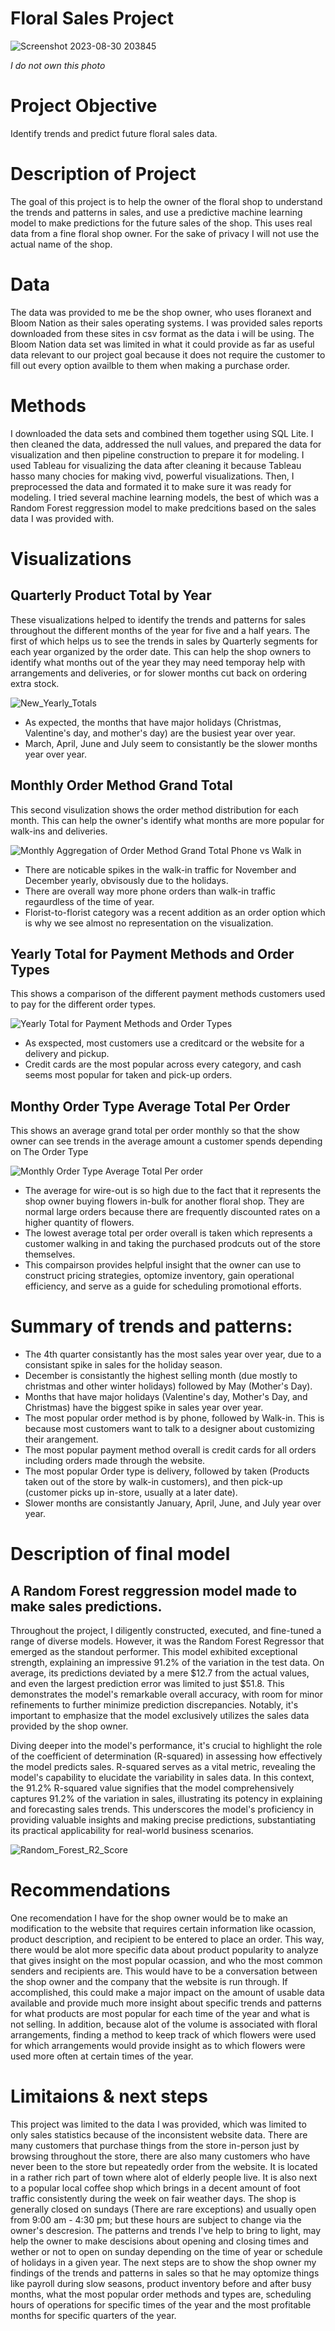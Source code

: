 # Floral Sales Project


![Screenshot 2023-08-30 203845](https://github.com/JoeBwonKenobi/Floral_Sales_Project/assets/117705408/39c7e26f-8f99-4ea3-8e80-e9305851afa2)

*I do not own this photo*

# **Project Objective**

Identify trends and predict future floral sales data.

# Description of Project

The goal of this project is to help the owner of the floral shop to understand the trends and patterns in sales, and use a predictive machine learning model to make predictions for the future sales of the shop. This uses real data from a fine floral shop owner. For the sake of privacy I will not use the actual name of the shop. 

# Data 

The data was provided to me be the shop owner, who uses floranext and Bloom Nation as their sales operating systems. I was provided sales reports downloaded from these sites in csv format as the data i will be using. The Bloom Nation data set was limited in what it could provide as far as useful data relevant to our project goal because it does not require the customer to fill out every option availble to them when making a purchase order.

# Methods
I downloaded the data sets and combined them together using SQL Lite. I then cleaned the data, addressed the null values, and prepared the data for visualization and then pipeline construction to prepare it for modeling. I used Tableau for visualizing the data after cleaning it because Tableau hasso many chocies for making vivd, powerful visualizations. Then, I preprocessed the data and formated it to make sure it was ready for modeling. I tried several machine learning models, the best of which was a Random Forest reggression model to make predcitions based on the sales data I was provided with.

# Visualizations

## **Quarterly Product Total by Year**
These visualizations helped to identify the trends and patterns for sales throughout the different months of the year for five and a half years. The first of which helps us to see the trends in sales by Quarterly segments for each year organized by the order date. This can help the shop owners to identify what months out of the year they may need temporay help with arrangements and deliveries, or for slower months cut back on ordering extra stock.


![New_Yearly_Totals](https://github.com/JoeBwonKenobi/Floral_Sales_Project/assets/117705408/452cded1-41ef-4832-863f-51852d7e049f)



- As expected, the months that have major holidays (Christmas, Valentine's day, and mother's day) are the busiest year over year.
- March, April, June and July seem to consistantly be the slower months year over year.

## **Monthly Order Method Grand Total**

This second visulization shows the order method distribution for each month. This can help the owner's identify what months are more popular for walk-ins and deliveries.

![Monthly Aggregation of Order Method Grand Total Phone vs  Walk in](https://github.com/JoeBwonKenobi/Floral_Sales_Project/assets/117705408/e1bcf781-99c0-41f0-8230-9d010405c325)

- There are noticable spikes in the walk-in traffic for November and December yearly, obvisously due to the holidays.
- There are overall way more phone orders than walk-in traffic regaurdless of the time of year.
- Florist-to-florist category was a recent addition as an order option which is why we see almost no representation on the visualization.

## **Yearly Total for Payment Methods and Order Types**
 This shows a comparison of the different payment methods customers used to pay for the different order types.


![Yearly Total for Payment Methods and Order Types](https://github.com/JoeBwonKenobi/Floral_Sales_Project/assets/117705408/66fde718-8c8a-463e-86cd-7c7df9ebf4fe)



- As exspected, most customers use a creditcard or the website for a delivery and pickup.
- Credit cards are the most popular across every category, and cash seems most popular for taken and pick-up orders.

## **Monthy Order Type Average Total Per Order**

This shows an average grand total per order monthly so that the show owner can see trends in the average amount a customer spends depending on The Order Type

![Monthly Order Type Average Total Per order](https://github.com/JoeBwonKenobi/Floral_Sales_Project/assets/117705408/6245a9ee-a313-4f53-84e4-7c71444acecc)

- The average for wire-out is so high due to the fact that it represents the shop owner buying flowers in-bulk for another floral shop. They are normal large orders because there are frequently discounted rates on a higher quantity of flowers.
- The lowest average total per order overall is taken which represents a customer walking in and taking the purchased prodcuts out of the store themselves.
- This compairson provides helpful insight that the owner can use to construct pricing strategies, optomize inventory, gain operational efficiency, and serve as a guide for scheduling promotional efforts.

# **Summary of trends and patterns:**

- The 4th quarter consistantly has the most sales year over year, due to a consistant spike in sales for the holiday season.
- December is consistantly the highest selling month (due mostly to christmas and other winter holidays) followed by May (Mother's Day).
- Months that have major holidays (Valentine's day, Mother's Day, and Christmas) have the biggest spike in sales year over year.
- The most popular order method is by phone, followed by Walk-in. This is because most customers want to talk to a designer about customizing their arangement.
- The most popular payment method overall is credit cards for all orders including orders made through the website.
- The most popular Order type is delivery, followed by taken (Products taken out of the store by walk-in customers), and then pick-up (customer picks up in-store, usually at a later date).
- Slower months are consistantly January, April, June, and July year over year.

# Description of final model

## **A Random Forest reggression model made to make sales predictions.**

Throughout the project, I diligently constructed, executed, and fine-tuned a range of diverse models. However, it was the Random Forest Regressor that emerged as the standout performer. This model exhibited exceptional strength, explaining an impressive 91.2% of the variation in the test data. On average, its predictions deviated by a mere $12.7 from the actual values, and even the largest prediction error was limited to just $51.8. This demonstrates the model's remarkable overall accuracy, with room for minor refinements to further minimize prediction discrepancies. Notably, it's important to emphasize that the model exclusively utilizes the sales data provided by the shop owner.

Diving deeper into the model's performance, it's crucial to highlight the role of the coefficient of determination (R-squared) in assessing how effectively the model predicts sales. R-squared serves as a vital metric, revealing the model's capability to elucidate the variability in sales data. In this context, the 91.2% R-squared value signifies that the model comprehensively captures 91.2% of the variation in sales, illustrating its potency in explaining and forecasting sales trends. This underscores the model's proficiency in providing valuable insights and making precise predictions, substantiating its practical applicability for real-world business scenarios.

![Random_Forest_R2_Score](https://github.com/JoeBwonKenobi/Floral_Sales_Project/assets/117705408/c57b22e7-1bad-4947-ae44-ff92eb1d0d5d)


# Recommendations
One recomendation I have for the shop owner would be to make an modification to the website that requires certain information like ocassion, product description, and recipient to be entered to place an order. This way, there would be alot more specific data about product popularity to analyze that gives insight on the most popular ocassion, and who the most common senders and recipients are. This would have to be a conversation between the shop owner and the company that the website is run through. If accomplished, this could make a major impact on the amount of usable data available and provide much more insight about specific trends and patterns for what products are most popular for each time of the year and what is not selling. In addition, because alot of the volume is associated with floral arrangements, finding a method to keep track of which flowers were used for which arrangements would provide insight as to which flowers were used more often at certain times of the year.

# Limitaions & next steps
This project was limited to the data I was provided, which was limited to only sales statistics because of the inconsistent website data. There are many customers that purchase things from the store in-person just by browsing throughout the store, there are also many customers who have never been to the store but repeatedly order from the website. It is located in a rather rich part of town where alot of elderly people live. It is also next to a popular local coffee shop which brings in a decent amount of foot traffic consistently during the week on fair weather days. The shop is generally closed on sundays (There are rare exceptions) and usually open from 9:00 am - 4:30 pm; but these hours are subject to change via the owner's descresion. The patterns and trends I've help to bring to light, may help the owner to make descisions about opening and closing times  and wether or not to open on sunday depending on the time of year or schedule of holidays in a given year. The next steps are to show the shop owner my findings of the trends and patterns in sales so that he may optomize things like payroll during slow seasons, product inventory before and after busy months, what the most popular order methods and types are, scheduling hours of operations for specific times of the year and the most profitable months for specific quarters of the year.
